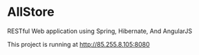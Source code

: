 # AllStore
RESTful Web application using Spring, Hibernate, And AngularJS

This project is running at http://85.255.8.105:8080 
